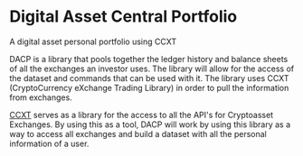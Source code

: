 # Digital Asset Central Portfolio
A digital asset personal portfolio using CCXT

DACP is a library that pools together the ledger history and balance sheets of all the exchanges an
investor uses. The library will allow for the access of the dataset and commands that can be used
with it. The library uses CCXT (CryptoCurrency eXchange Trading Library) in order to pull the
information from exchanges.

[CCXT](https://github.com/ccxt/ccxt) serves as a library for the access to all the API's for Cryptoasset Exchanges. By using
this as a tool, DACP will work by using this library as a way to access all exchanges and build a
dataset with all the personal information of a user.
